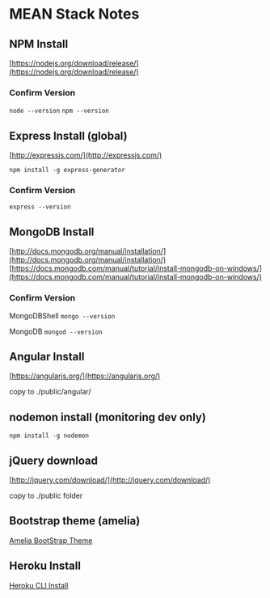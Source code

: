 # MEAN Stack Notes

## NPM Install
[https://nodejs.org/download/release/](https://nodejs.org/download/release/)

### Confirm Version

`node --version`
`npm --version`


## Express Install (global)
[http://expressjs.com/](http://expressjs.com/)

`npm install -g express-generator`

### Confirm Version

`express --version`

## MongoDB Install
[http://docs.mongodb.org/manual/installation/](http://docs.mongodb.org/manual/installation/)
[https://docs.mongodb.com/manual/tutorial/install-mongodb-on-windows/](https://docs.mongodb.com/manual/tutorial/install-mongodb-on-windows/)

### Confirm Version

MongoDBShell
`mongo --version`

MongoDB
`mongod --version`

## Angular Install
[https://angularjs.org/](https://angularjs.org/)

copy to ./public/angular/


## nodemon install (monitoring dev only)

`npm install -g nodemon`


## jQuery download

[http://jquery.com/download/](http://jquery.com/download/)

copy to ./public folder

## Bootstrap theme (amelia)

[Amelia BootStrap Theme](https://github.com/simonholmes/amelia)

## Heroku Install

[Heroku CLI Install](https://devcenter.heroku.com/articles/heroku-cli#download-and-install)

